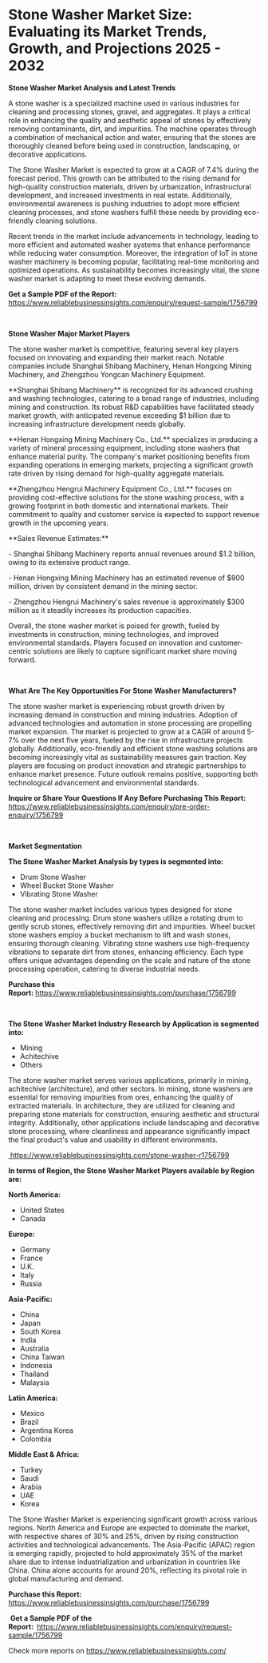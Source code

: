 <p><h1>Stone Washer Market Size: Evaluating its Market Trends, Growth, and Projections 2025 - 2032</h1></p><p><strong>Stone Washer Market Analysis and Latest Trends</strong></p>
<p><p>A stone washer is a specialized machine used in various industries for cleaning and processing stones, gravel, and aggregates. It plays a critical role in enhancing the quality and aesthetic appeal of stones by effectively removing contaminants, dirt, and impurities. The machine operates through a combination of mechanical action and water, ensuring that the stones are thoroughly cleaned before being used in construction, landscaping, or decorative applications.</p><p>The Stone Washer Market is expected to grow at a CAGR of 7.4% during the forecast period. This growth can be attributed to the rising demand for high-quality construction materials, driven by urbanization, infrastructural development, and increased investments in real estate. Additionally, environmental awareness is pushing industries to adopt more efficient cleaning processes, and stone washers fulfill these needs by providing eco-friendly cleaning solutions.</p><p>Recent trends in the market include advancements in technology, leading to more efficient and automated washer systems that enhance performance while reducing water consumption. Moreover, the integration of IoT in stone washer machinery is becoming popular, facilitating real-time monitoring and optimized operations. As sustainability becomes increasingly vital, the stone washer market is adapting to meet these evolving demands.</p></p>
<p><strong>Get a Sample PDF of the Report:&nbsp;</strong> <a href="https://www.reliablebusinessinsights.com/enquiry/request-sample/1756799?utm_campaign=3439&utm_medium=2&utm_source=Github&utm_content=ia&utm_term=09042025&utm_id=stone-washer">https://www.reliablebusinessinsights.com/enquiry/request-sample/1756799</a></p>
<p>&nbsp;</p>
<p><strong>Stone Washer Major Market Players</strong></p>
<p><p>The stone washer market is competitive, featuring several key players focused on innovating and expanding their market reach. Notable companies include Shanghai Shibang Machinery, Henan Hongxing Mining Machinery, and Zhengzhou Yongcan Machinery Equipment.</p><p>**Shanghai Shibang Machinery** is recognized for its advanced crushing and washing technologies, catering to a broad range of industries, including mining and construction. Its robust R&D capabilities have facilitated steady market growth, with anticipated revenue exceeding $1 billion due to increasing infrastructure development needs globally.</p><p>**Henan Hongxing Mining Machinery Co., Ltd.** specializes in producing a variety of mineral processing equipment, including stone washers that enhance material purity. The company's market positioning benefits from expanding operations in emerging markets, projecting a significant growth rate driven by rising demand for high-quality aggregate materials.</p><p>**Zhengzhou Hengrui Machinery Equipment Co., Ltd.** focuses on providing cost-effective solutions for the stone washing process, with a growing footprint in both domestic and international markets. Their commitment to quality and customer service is expected to support revenue growth in the upcoming years.</p><p>**Sales Revenue Estimates:**</p><p>- Shanghai Shibang Machinery reports annual revenues around $1.2 billion, owing to its extensive product range.</p><p>- Henan Hongxing Mining Machinery has an estimated revenue of $900 million, driven by consistent demand in the mining sector.</p><p>- Zhengzhou Hengrui Machinery's sales revenue is approximately $300 million as it steadily increases its production capacities.</p><p>Overall, the stone washer market is poised for growth, fueled by investments in construction, mining technologies, and improved environmental standards. Players focused on innovation and customer-centric solutions are likely to capture significant market share moving forward.</p></p>
<p>&nbsp;</p>
<p><strong>What Are The Key Opportunities For Stone Washer Manufacturers?</strong></p>
<p><p>The stone washer market is experiencing robust growth driven by increasing demand in construction and mining industries. Adoption of advanced technologies and automation in stone processing are propelling market expansion. The market is projected to grow at a CAGR of around 5-7% over the next five years, fueled by the rise in infrastructure projects globally. Additionally, eco-friendly and efficient stone washing solutions are becoming increasingly vital as sustainability measures gain traction. Key players are focusing on product innovation and strategic partnerships to enhance market presence. Future outlook remains positive, supporting both technological advancement and environmental standards.</p></p>
<p><strong>Inquire or Share Your Questions If Any Before Purchasing This Report:</strong> <a href="https://www.reliablebusinessinsights.com/enquiry/pre-order-enquiry/1756799?utm_campaign=3439&utm_medium=2&utm_source=Github&utm_content=ia&utm_term=09042025&utm_id=stone-washer">https://www.reliablebusinessinsights.com/enquiry/pre-order-enquiry/1756799</a></p>
<p>&nbsp;</p>
<p><strong>Market Segmentation</strong></p>
<p><strong>The Stone Washer Market Analysis by types is segmented into:</strong></p>
<p><ul><li>Drum Stone Washer</li><li>Wheel Bucket Stone Washer</li><li>Vibrating Stone Washer</li></ul></p>
<p><p>The stone washer market includes various types designed for stone cleaning and processing. Drum stone washers utilize a rotating drum to gently scrub stones, effectively removing dirt and impurities. Wheel bucket stone washers employ a bucket mechanism to lift and wash stones, ensuring thorough cleaning. Vibrating stone washers use high-frequency vibrations to separate dirt from stones, enhancing efficiency. Each type offers unique advantages depending on the scale and nature of the stone processing operation, catering to diverse industrial needs.</p></p>
<p><strong>Purchase this Report:&nbsp;</strong><a href="https://www.reliablebusinessinsights.com/purchase/1756799?utm_campaign=3439&utm_medium=2&utm_source=Github&utm_content=ia&utm_term=09042025&utm_id=stone-washer">https://www.reliablebusinessinsights.com/purchase/1756799</a></p>
<p>&nbsp;</p>
<p><strong>The Stone Washer Market Industry Research by Application is segmented into:</strong></p>
<p><ul><li>Mining</li><li>Achitechive</li><li>Others</li></ul></p>
<p><p>The stone washer market serves various applications, primarily in mining, achitechive (architecture), and other sectors. In mining, stone washers are essential for removing impurities from ores, enhancing the quality of extracted materials. In architecture, they are utilized for cleaning and preparing stone materials for construction, ensuring aesthetic and structural integrity. Additionally, other applications include landscaping and decorative stone processing, where cleanliness and appearance significantly impact the final product's value and usability in different environments.</p></p>
<p><a href="https://www.reliablebusinessinsights.com/stone-washer-r1756799?utm_campaign=3439&utm_medium=2&utm_source=Github&utm_content=ia&utm_term=09042025&utm_id=stone-washer">&nbsp;https://www.reliablebusinessinsights.com/stone-washer-r1756799</a></p>
<p><strong>In terms of Region, the Stone Washer Market Players available by Region are:</strong></p>
<p>
    <p> <strong> North America: </strong>
        <ul>
            <li>United States</li>
            <li>Canada</li>
        </ul>
        </p> 
    <p> <strong> Europe: </strong>
        <ul>
            <li>Germany</li>
            <li>France</li>
            <li>U.K.</li>
            <li>Italy</li>
            <li>Russia</li>
        </ul>
        </p> 
    <p> <strong> Asia-Pacific: </strong>
        <ul>
            <li>China</li>
            <li>Japan</li>
            <li>South Korea</li>
            <li>India</li>
            <li>Australia</li>
            <li>China Taiwan</li>
            <li>Indonesia</li>
            <li>Thailand</li>
            <li>Malaysia</li>
        </ul>
        </p> 
    <p> <strong> Latin America: </strong>
        <ul>
            <li>Mexico</li>
            <li>Brazil</li>
            <li>Argentina Korea</li>
            <li>Colombia</li>
        </ul>
        </p> 
    <p> <strong> Middle East & Africa: </strong>
        <ul>
            <li>Turkey</li>
            <li>Saudi</li>
            <li>Arabia</li>
            <li>UAE</li>
            <li>Korea</li>
        </ul>
    </p>
    </p>
<p><p>The Stone Washer Market is experiencing significant growth across various regions. North America and Europe are expected to dominate the market, with respective shares of 30% and 25%, driven by rising construction activities and technological advancements. The Asia-Pacific (APAC) region is emerging rapidly, projected to hold approximately 35% of the market share due to intense industrialization and urbanization in countries like China. China alone accounts for around 20%, reflecting its pivotal role in global manufacturing and demand.</p></p>
<p><strong>Purchase this Report: </strong><a href="https://www.reliablebusinessinsights.com/purchase/1756799?utm_campaign=3439&utm_medium=2&utm_source=Github&utm_content=ia&utm_term=09042025&utm_id=stone-washer">https://www.reliablebusinessinsights.com/purchase/1756799</a></p>
<p>&nbsp;<strong>Get a Sample PDF of the Report:&nbsp;&nbsp;</strong><a href="https://www.reliablebusinessinsights.com/enquiry/request-sample/1756799?utm_campaign=3439&utm_medium=2&utm_source=Github&utm_content=ia&utm_term=09042025&utm_id=stone-washer">https://www.reliablebusinessinsights.com/enquiry/request-sample/1756799</a></p>
<p><strong></strong></p>
<p>Check more reports on <a href="https://www.reliablebusinessinsights.com/?utm_campaign=3439&utm_medium=2&utm_source=Github&utm_content=ia&utm_term=09042025&utm_id=stone-washer">https://www.reliablebusinessinsights.com/</a></p>